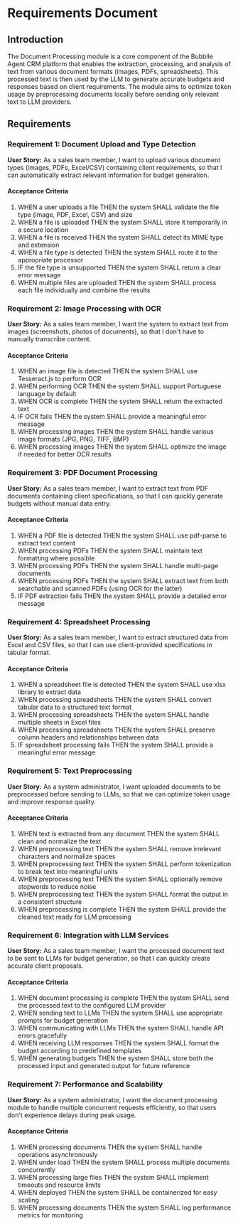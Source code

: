 # Requirements Document

## Introduction

The Document Processing module is a core component of the Bubblle Agent CRM platform that enables the extraction, processing, and analysis of text from various document formats (images, PDFs, spreadsheets). This processed text is then used by the LLM to generate accurate budgets and responses based on client requirements. The module aims to optimize token usage by preprocessing documents locally before sending only relevant text to LLM providers.

## Requirements

### Requirement 1: Document Upload and Type Detection

**User Story:** As a sales team member, I want to upload various document types (images, PDFs, Excel/CSV) containing client requirements, so that I can automatically extract relevant information for budget generation.

#### Acceptance Criteria

1. WHEN a user uploads a file THEN the system SHALL validate the file type (image, PDF, Excel, CSV) and size
2. WHEN a file is uploaded THEN the system SHALL store it temporarily in a secure location
3. WHEN a file is received THEN the system SHALL detect its MIME type and extension
4. WHEN a file type is detected THEN the system SHALL route it to the appropriate processor
5. IF the file type is unsupported THEN the system SHALL return a clear error message
6. WHEN multiple files are uploaded THEN the system SHALL process each file individually and combine the results

### Requirement 2: Image Processing with OCR

**User Story:** As a sales team member, I want the system to extract text from images (screenshots, photos of documents), so that I don't have to manually transcribe content.

#### Acceptance Criteria

1. WHEN an image file is detected THEN the system SHALL use Tesseract.js to perform OCR
2. WHEN performing OCR THEN the system SHALL support Portuguese language by default
3. WHEN OCR is complete THEN the system SHALL return the extracted text
4. IF OCR fails THEN the system SHALL provide a meaningful error message
5. WHEN processing images THEN the system SHALL handle various image formats (JPG, PNG, TIFF, BMP)
6. WHEN processing images THEN the system SHALL optimize the image if needed for better OCR results

### Requirement 3: PDF Document Processing

**User Story:** As a sales team member, I want to extract text from PDF documents containing client specifications, so that I can quickly generate budgets without manual data entry.

#### Acceptance Criteria

1. WHEN a PDF file is detected THEN the system SHALL use pdf-parse to extract text content
2. WHEN processing PDFs THEN the system SHALL maintain text formatting where possible
3. WHEN processing PDFs THEN the system SHALL handle multi-page documents
4. WHEN processing PDFs THEN the system SHALL extract text from both searchable and scanned PDFs (using OCR for the latter)
5. IF PDF extraction fails THEN the system SHALL provide a detailed error message

### Requirement 4: Spreadsheet Processing

**User Story:** As a sales team member, I want to extract structured data from Excel and CSV files, so that I can use client-provided specifications in tabular format.

#### Acceptance Criteria

1. WHEN a spreadsheet file is detected THEN the system SHALL use xlsx library to extract data
2. WHEN processing spreadsheets THEN the system SHALL convert tabular data to a structured text format
3. WHEN processing spreadsheets THEN the system SHALL handle multiple sheets in Excel files
4. WHEN processing spreadsheets THEN the system SHALL preserve column headers and relationships between data
5. IF spreadsheet processing fails THEN the system SHALL provide a meaningful error message

### Requirement 5: Text Preprocessing

**User Story:** As a system administrator, I want uploaded documents to be preprocessed before sending to LLMs, so that we can optimize token usage and improve response quality.

#### Acceptance Criteria

1. WHEN text is extracted from any document THEN the system SHALL clean and normalize the text
2. WHEN preprocessing text THEN the system SHALL remove irrelevant characters and normalize spaces
3. WHEN preprocessing text THEN the system SHALL perform tokenization to break text into meaningful units
4. WHEN preprocessing text THEN the system SHALL optionally remove stopwords to reduce noise
5. WHEN preprocessing text THEN the system SHALL format the output in a consistent structure
6. WHEN preprocessing is complete THEN the system SHALL provide the cleaned text ready for LLM processing

### Requirement 6: Integration with LLM Services

**User Story:** As a sales team member, I want the processed document text to be sent to LLMs for budget generation, so that I can quickly create accurate client proposals.

#### Acceptance Criteria

1. WHEN document processing is complete THEN the system SHALL send the processed text to the configured LLM provider
2. WHEN sending text to LLMs THEN the system SHALL use appropriate prompts for budget generation
3. WHEN communicating with LLMs THEN the system SHALL handle API errors gracefully
4. WHEN receiving LLM responses THEN the system SHALL format the budget according to predefined templates
5. WHEN generating budgets THEN the system SHALL store both the processed input and generated output for future reference

### Requirement 7: Performance and Scalability

**User Story:** As a system administrator, I want the document processing module to handle multiple concurrent requests efficiently, so that users don't experience delays during peak usage.

#### Acceptance Criteria

1. WHEN processing documents THEN the system SHALL handle operations asynchronously
2. WHEN under load THEN the system SHALL process multiple documents concurrently
3. WHEN processing large files THEN the system SHALL implement timeouts and resource limits
4. WHEN deployed THEN the system SHALL be containerized for easy scaling
5. WHEN processing documents THEN the system SHALL log performance metrics for monitoring